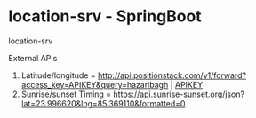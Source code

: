 # location-srv - SpringBoot
location-srv


External APIs

1. Latitude/longitude = http://api.positionstack.com/v1/forward?access_key=APIKEY&query=hazaribagh | [APIKEY](https://positionstack.com/dashboard)
2. Sunrise/sunset Timing = https://api.sunrise-sunset.org/json?lat=23.996620&lng=85.369110&formatted=0

